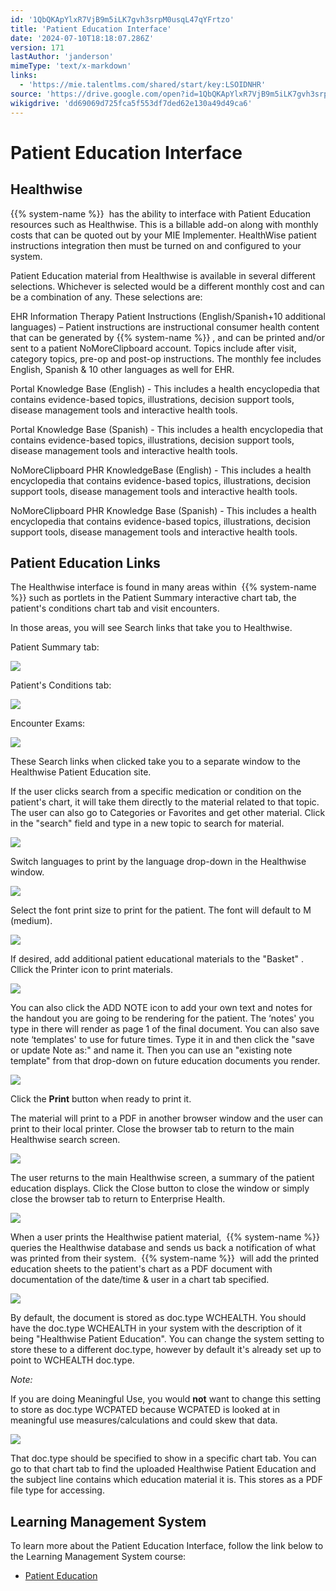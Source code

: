 ```yaml
---
id: '1QbQKApYlxR7VjB9m5iLK7gvh3srpM0usqL47qYFrtzo'
title: 'Patient Education Interface'
date: '2024-07-10T18:18:07.286Z'
version: 171
lastAuthor: 'janderson'
mimeType: 'text/x-markdown'
links:
  - 'https://mie.talentlms.com/shared/start/key:LSOIDNHR'
source: 'https://drive.google.com/open?id=1QbQKApYlxR7VjB9m5iLK7gvh3srpM0usqL47qYFrtzo'
wikigdrive: 'dd69069d725fca5f553df7ded62e130a49d49ca6'
---
```

# Patient Education Interface

## Healthwise

{{% system-name %}}  has the ability to interface with Patient Education resources such as Healthwise. This is a billable add-on along with monthly costs that can be quoted out by your MIE Implementer. HealthWise patient instructions integration then must be turned on and configured to your system.

Patient Education material from Healthwise is available in several different selections. Whichever is selected would be a different monthly cost and can be a combination of any. These selections are:

EHR Information Therapy Patient Instructions (English/Spanish+10 additional languages) – Patient instructions are instructional consumer health content that can be generated by {{% system-name %}} , and can be printed and/or sent to a patient NoMoreClipboard account. Topics include after visit, category topics, pre-op and post-op instructions. The monthly fee includes English, Spanish & 10 other languages as well for EHR.

Portal Knowledge Base (English) - This includes a health encyclopedia that contains evidence-based topics, illustrations, decision support tools, disease management tools and interactive health tools.

Portal Knowledge Base (Spanish) - This includes a health encyclopedia that contains evidence-based topics, illustrations, decision support tools, disease management tools and interactive health tools.

NoMoreClipboard PHR KnowledgeBase (English) - This includes a health encyclopedia that contains evidence-based topics, illustrations, decision support tools, disease management tools and interactive health tools.

NoMoreClipboard PHR Knowledge Base (Spanish) - This includes a health encyclopedia that contains evidence-based topics, illustrations, decision support tools, disease management tools and interactive health tools.

## Patient Education Links

The Healthwise interface is found in many areas within  {{% system-name %}} such as portlets in the Patient Summary interactive chart tab, the patient's conditions chart tab and visit encounters.

In those areas, you will see Search links that take you to Healthwise.

Patient Summary tab:

![](../patient-education-interface.assets/14a44da761e40423ecdf07814a57f3aa.png)

Patient's Conditions tab:

![](../patient-education-interface.assets/df4a4e0dacebe64792df1e330fdb4fb2.png)

Encounter Exams:

![](../patient-education-interface.assets/309e1378216b2591ba694f5d7a0bcf7f.png)

These Search links when clicked take you to a separate window to the Healthwise Patient Education site.

If the user clicks search from a specific medication or condition on the patient's chart, it will take them directly to the material related to that topic. The user can also go to Categories or Favorites and get other material. Click in the "search" field and type in a new topic to search for material.

![](../patient-education-interface.assets/07ff587798c8c6a9579dda248ff1952b.png)

Switch languages to print by the language drop-down in the Healthwise window.

![](../patient-education-interface.assets/27b25f54b34e23333c11a4b6a4b37afd.png)

Select the font print size to print for the patient. The font will default to M (medium).

![](../patient-education-interface.assets/175f7c964de4fb54212bc5c01fad7260.png)

If desired, add additional patient educational materials to the "Basket" . Cllick the Printer icon to print materials.

![](../patient-education-interface.assets/a41df14a757b289d44714e05ff7648d4.png)

You can also click the ADD NOTE icon to add your own text and notes for the handout you are going to be rendering for the patient. The ‘notes' you type in there will render as page 1 of the final document. You can also save note ‘templates' to use for future times. Type it in and then click the "save or update Note as:" and name it. Then you can use an "existing note template" from that drop-down on future education documents you render.

![](../patient-education-interface.assets/40df5bfcb7f8818ba8bc08f3ea2e948e.png)

Click the **Print** button when ready to print it.

The material will print to a PDF in another browser window and the user can print to their local printer. Close the browser tab to return to the main Healthwise search screen.

![](../patient-education-interface.assets/5d295a4ddaf8808ca98a4cfbca0afb38.png)

The user returns to the main Healthwise screen, a summary of the patient education displays. Click the Close button to close the window or simply close the browser tab to return to Enterprise Health.

![](../patient-education-interface.assets/5c5ecd4e8ebab1b74379e5e9c69648e2.png)

When a user prints the Healthwise patient material,  {{% system-name %}} queries the Healthwise database and sends us back a notification of what was printed from their system.  {{% system-name %}}  will add the printed education sheets to the patient's chart as a PDF document with documentation of the date/time & user in a chart tab specified.

![](../patient-education-interface.assets/034311270d07c42d5ae21e454593bf17.png)

By default, the document is stored as doc.type WCHEALTH. You should have the doc.type WCHEALTH in your system with the description of it being "Healthwise Patient Education". You can change the system setting to store these to a different doc.type, however by default it's already set up to point to WCHEALTH doc.type.

*Note:*

If you are doing Meaningful Use, you would **not** want to change this setting to store as doc.type WCPATED because WCPATED is looked at in meaningful use measures/calculations and could skew that data.

![](../patient-education-interface.assets/65aa294d48f757f0e2f1e7846880441f.png)

That doc.type should be specified to show in a specific chart tab. You can go to that chart tab to find the uploaded Healthwise Patient Education and the subject line contains which education material it is. This stores as a PDF file type for accessing.

## Learning Management System

To learn more about the Patient Education Interface, follow the link below to the Learning Management System course:

* [Patient Education](https://mie.talentlms.com/shared/start/key:LSOIDNHR)
